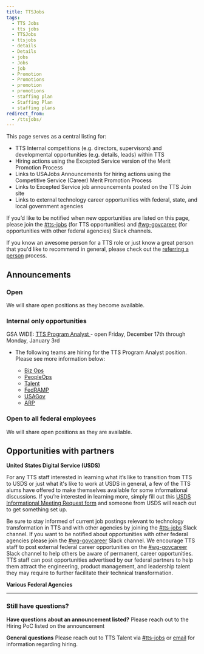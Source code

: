 ```yaml
---
title: TTSJobs
tags:
  - TTS Jobs
  - tts jobs
  - TTSJobs
  - ttsjobs
  - details
  - Details
  - jobs
  - Jobs
  - job
  - Promotion
  - Promotions
  - promotion
  - promotions
  - staffing plan
  - Staffing Plan
  - staffing plans
redirect_from:
  - /ttsjobs/
---
```


This page serves as a central listing for:

- TTS Internal competitions (e.g. directors, supervisors) and developmental opportunities (e.g. details, leads) within TTS
- Hiring actions using the Excepted Service version of the Merit Promotion Process
- Links to USAJobs Announcements for hiring actions using the Competitive Service (Career) Merit Promotion Process
- Links to Excepted Service job announcements posted on the TTS Join site
- Links to external technology career opportunities with federal, state, and local government agencies

If you’d like to be notified when new opportunities are listed on this page, please join the [\#tts-jobs](https://gsa-tts.slack.com/messages/tts-jobs/) (for TTS opportunities) and [\#wg-govcareer](https://gsa-tts.slack.com/messages/wg-govcareer) (for opportunities with other federal agencies) Slack channels.

If you know an awesome person for a TTS role or just know a great person that you'd like to recommend in general, please check out the [referring a person]({{site.baseurl}}/office-of-operations/talent/#referring-a-person) process.

## Announcements

### Open

We will share open positions as they become available.

### Internal only opportunities

GSA WIDE: [TTS Program Analyst ](https://www.usajobs.gov/job/627581800)- open Friday, December 17th through Monday, January 3rd

- The following teams are hiring for the TTS Program Analyst position. Please see more information below:

  - [Biz Ops](https://docs.google.com/document/d/18YUf-mSObwwq3vMGhCEI7s30_gGS_YXBsYG9r34ifOo/edit)
  - [PeopleOps](https://docs.google.com/document/d/1DOT7vRBG2ZYUCnfPdkc065qS-oLWAK_c1NveWsKsQ9k/edit)
  - [Talent](https://docs.google.com/document/d/1rMyoeB7tU-OhELUPhCV6tGjsxthQLQy4nu1ptjdqIOU/edit)
  - [FedRAMP](https://docs.google.com/document/d/1WWgs5y6U0lyzQshLVNy6lIw1ifEo7smy1Ojrc_DnhC8/edit)
  - [USAGov](https://docs.google.com/document/d/1bAShuvGBFOCdtGg82kON2vBblOWhuvyCr58QNrflUMA/edit)
  - [ARP](https://docs.google.com/document/d/1wLTwyWauzPFMcu8yVM9UWZsZwWS1E4YU7mBei-WUmQA/edit)

### Open to all federal employees

We will share open positions as they are available.

## Opportunities with partners

**United States Digital Service (USDS)**

For any TTS staff interested in learning what it’s like to transition from TTS to USDS or just what it's like to work at USDS in general, a few of the TTS alums have offered to make themselves available for some informational discussions. If you’re interested in learning more, simply fill out this [USDS Informational Meeting Request form](https://docs.google.com/forms/d/e/1FAIpQLSfzbkhF6ahHv8-mu3BOpl6l7qg_kVyHuGUpDMcA-cPW60BfoQ/viewform?usp=sf_link) and someone from USDS will reach out to get something set up.

Be sure to stay informed of current job postings relevant to technology transformation in TTS and with other agencies by joining the [\#tts-jobs](https://gsa-tts.slack.com/messages/tts-jobs/) Slack channel. If you want to be notified about opportunities with other federal agencies please join the [\#wg-govcareer](https://gsa-tts.slack.com/messages/wg-govcareer) Slack channel. We encourage TTS staff to post external federal career opportunities on the [\#wg-govcareer](https://gsa-tts.slack.com/messages/wg-govcareer) Slack channel to help others be aware of permanent, career opportunities. TTS staff can post opportunities advertised by our federal partners to help them attract the engineering, product management, and leadership talent they may require to further facilitate their technical transformation.

**Various Federal Agencies**

---

### Still have questions?

**Have questions about an announcement listed?** Please reach out to the Hiring PoC listed on the announcement

**General questions** Please reach out to TTS Talent via [\#tts-jobs](https://gsa-tts.slack.com/messages/tts-jobs/) or [email](mailto:tts-talentteam@gsa.gov) for information regarding hiring.
